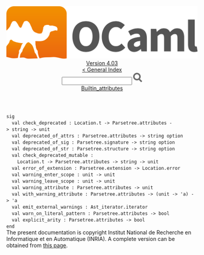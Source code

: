 <!-- ((! set title API !)) ((! set documentation !)) ((! set api !)) ((! set nobreadcrumb !)) -->
<div class="api"><header><nav class="toc brand"><a class="brand" href="https://ocaml.org/"><img src="colour-logo-gray.svg" class="svg" alt="OCaml"></a></nav><nav class="toc"><div class="toc_version"><a href="/docs" id="version-select">Version 4.03</a></div><a href="index.html">&lt; General Index</a><div class="api_search"><input type="text" name="apisearch" id="api_search" oninput="mySearch(false);" onkeypress="this.oninput();" onclick="this.oninput();" onpaste="this.oninput();">
<img src="search_icon.svg" alt="Search" class="svg" onclick="mySearch(false)"></div>
<div id="search_results"></div><div class="toc_title"><a href="Builtin_attributes.html">Builtin_attributes</a></div><ul></ul></nav></header>
<code class="code"><span class="keyword">sig</span>
&nbsp;&nbsp;<span class="keyword">val</span>&nbsp;check_deprecated&nbsp;:&nbsp;<span class="constructor">Location</span>.t&nbsp;<span class="keywordsign">-&gt;</span>&nbsp;<span class="constructor">Parsetree</span>.attributes&nbsp;<span class="keywordsign">-&gt;</span>&nbsp;string&nbsp;<span class="keywordsign">-&gt;</span>&nbsp;unit
&nbsp;&nbsp;<span class="keyword">val</span>&nbsp;deprecated_of_attrs&nbsp;:&nbsp;<span class="constructor">Parsetree</span>.attributes&nbsp;<span class="keywordsign">-&gt;</span>&nbsp;string&nbsp;option
&nbsp;&nbsp;<span class="keyword">val</span>&nbsp;deprecated_of_sig&nbsp;:&nbsp;<span class="constructor">Parsetree</span>.signature&nbsp;<span class="keywordsign">-&gt;</span>&nbsp;string&nbsp;option
&nbsp;&nbsp;<span class="keyword">val</span>&nbsp;deprecated_of_str&nbsp;:&nbsp;<span class="constructor">Parsetree</span>.structure&nbsp;<span class="keywordsign">-&gt;</span>&nbsp;string&nbsp;option
&nbsp;&nbsp;<span class="keyword">val</span>&nbsp;check_deprecated_mutable&nbsp;:
&nbsp;&nbsp;&nbsp;&nbsp;<span class="constructor">Location</span>.t&nbsp;<span class="keywordsign">-&gt;</span>&nbsp;<span class="constructor">Parsetree</span>.attributes&nbsp;<span class="keywordsign">-&gt;</span>&nbsp;string&nbsp;<span class="keywordsign">-&gt;</span>&nbsp;unit
&nbsp;&nbsp;<span class="keyword">val</span>&nbsp;error_of_extension&nbsp;:&nbsp;<span class="constructor">Parsetree</span>.extension&nbsp;<span class="keywordsign">-&gt;</span>&nbsp;<span class="constructor">Location</span>.error
&nbsp;&nbsp;<span class="keyword">val</span>&nbsp;warning_enter_scope&nbsp;:&nbsp;unit&nbsp;<span class="keywordsign">-&gt;</span>&nbsp;unit
&nbsp;&nbsp;<span class="keyword">val</span>&nbsp;warning_leave_scope&nbsp;:&nbsp;unit&nbsp;<span class="keywordsign">-&gt;</span>&nbsp;unit
&nbsp;&nbsp;<span class="keyword">val</span>&nbsp;warning_attribute&nbsp;:&nbsp;<span class="constructor">Parsetree</span>.attributes&nbsp;<span class="keywordsign">-&gt;</span>&nbsp;unit
&nbsp;&nbsp;<span class="keyword">val</span>&nbsp;with_warning_attribute&nbsp;:&nbsp;<span class="constructor">Parsetree</span>.attributes&nbsp;<span class="keywordsign">-&gt;</span>&nbsp;(unit&nbsp;<span class="keywordsign">-&gt;</span>&nbsp;<span class="keywordsign">'</span>a)&nbsp;<span class="keywordsign">-&gt;</span>&nbsp;<span class="keywordsign">'</span>a
&nbsp;&nbsp;<span class="keyword">val</span>&nbsp;emit_external_warnings&nbsp;:&nbsp;<span class="constructor">Ast_iterator</span>.iterator
&nbsp;&nbsp;<span class="keyword">val</span>&nbsp;warn_on_literal_pattern&nbsp;:&nbsp;<span class="constructor">Parsetree</span>.attributes&nbsp;<span class="keywordsign">-&gt;</span>&nbsp;bool
&nbsp;&nbsp;<span class="keyword">val</span>&nbsp;explicit_arity&nbsp;:&nbsp;<span class="constructor">Parsetree</span>.attributes&nbsp;<span class="keywordsign">-&gt;</span>&nbsp;bool
<span class="keyword">end</span></code><div class="copyright">The present documentation is copyright Institut National de Recherche en Informatique et en Automatique (INRIA). A complete version can be obtained from <a href="http://caml.inria.fr/pub/docs/manual-ocaml/">this page</a>.</div></div>